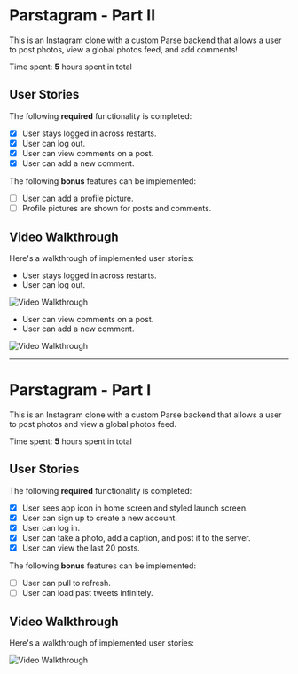 # Parstagram - Part II

This is an Instagram clone with a custom Parse backend that allows a user to post photos, view a global photos feed, and add comments!

Time spent: **5** hours spent in total

## User Stories

The following **required** functionality is completed:

- [x] User stays logged in across restarts.
- [x] User can log out.
- [x] User can view comments on a post.
- [x] User can add a new comment.

The following **bonus** features can be implemented:

- [ ] User can add a profile picture.
- [ ] Profile pictures are shown for posts and comments.

## Video Walkthrough

Here's a walkthrough of implemented user stories:

- User stays logged in across restarts.
- User can log out.

<img src='http://g.recordit.co/QCcXJs9eSe.gif' title='Video Walkthrough' width='' alt='Video Walkthrough' />

- User can view comments on a post.
- User can add a new comment.

<img src='http://g.recordit.co/EtsgLPsI3t.gif' title='Video Walkthrough' width='' alt='Video Walkthrough' />


---


# Parstagram - Part I

This is an Instagram clone with a custom Parse backend that allows a user to post photos and view a global photos feed.

Time spent: **5** hours spent in total

## User Stories

The following **required** functionality is completed:

- [x] User sees app icon in home screen and styled launch screen.
- [x] User can sign up to create a new account.
- [x] User can log in.
- [x] User can take a photo, add a caption, and post it to the server.
- [x] User can view the last 20 posts.

The following **bonus** features can be implemented:

- [ ] User can pull to refresh.
- [ ] User can load past tweets infinitely.

## Video Walkthrough

Here's a walkthrough of implemented user stories:

<img src='http://g.recordit.co/QCcXJs9eSe.gif' title='Video Walkthrough' width='' alt='Video Walkthrough' />
